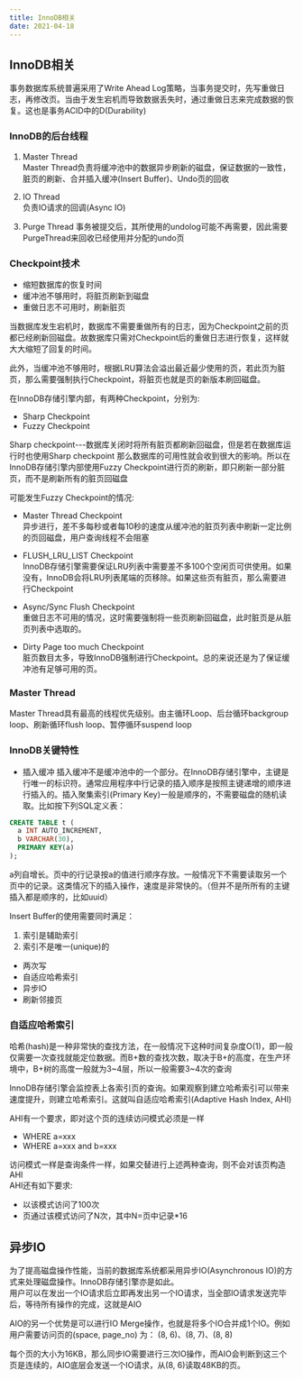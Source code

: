 ```yaml
---
title: InnoDB相关
date: 2021-04-18 
---
```


## InnoDB相关

事务数据库系统普遍采用了Write Ahead Log策略，当事务提交时，先写重做日志，再修改页。当由于发生宕机而导致数据丢失时，通过重做日志来完成数据的恢复。这也是事务ACID中的D(Durability)


### InnoDB的后台线程  

1. Master Thread  
Master Thread负责将缓冲池中的数据异步刷新的磁盘，保证数据的一致性，脏页的刷新、合并插入缓冲(Insert Buffer)、Undo页的回收

2. IO Thread  
负责IO请求的回调(Async IO)

3. Purge Thread
事务被提交后，其所使用的undolog可能不再需要，因此需要PurgeThread来回收已经使用并分配的undo页


### Checkpoint技术
+ 缩短数据库的恢复时间
+ 缓冲池不够用时，将脏页刷新到磁盘
+ 重做日志不可用时，刷新脏页

当数据库发生宕机时，数据库不需要重做所有的日志，因为Checkpoint之前的页都已经刷新回磁盘。故数据库只需对Checkpoint后的重做日志进行恢复，这样就大大缩短了回复的时间。

此外，当缓冲池不够用时，根据LRU算法会溢出最近最少使用的页，若此页为脏页，那么需要强制执行Checkpoint，将脏页也就是页的新版本刷回磁盘。  

在InnoDB存储引擎内部，有两种Checkpoint，分别为:  
+ Sharp Checkpoint
+ Fuzzy Checkpoint

Sharp checkpoint---数据库关闭时将所有脏页都刷新回磁盘，但是若在数据库运行时也使用Sharp checkpoint 那么数据库的可用性就会收到很大的影响。所以在InnoDB存储引擎内部使用Fuzzy Checkpoint进行页的刷新，即只刷新一部分脏页，而不是刷新所有的脏页回磁盘

可能发生Fuzzy Checkpoint的情况:  
+ Master Thread Checkpoint  
异步进行，差不多每秒或者每10秒的速度从缓冲池的脏页列表中刷新一定比例的页回磁盘，用户查询线程不会阻塞  

+ FLUSH_LRU_LIST Checkpoint  
InnoDB存储引擎需要保证LRU列表中需要差不多100个空闲页可供使用。如果没有，InnoDB会将LRU列表尾端的页移除。如果这些页有脏页，那么需要进行Checkpoint

+ Async/Sync Flush Checkpoint  
重做日志不可用的情况，这时需要强制将一些页刷新回磁盘，此时脏页是从脏页列表中选取的。

+ Dirty Page too much Checkpoint  
脏页数目太多，导致InnoDB强制进行Checkpoint。总的来说还是为了保证缓冲池有足够可用的页。


### Master Thread
Master Thread具有最高的线程优先级别。由主循环Loop、后台循环backgroup loop、刷新循环flush loop、暂停循环suspend loop

### InnoDB关键特性
+ 插入缓冲
  插入缓冲不是缓冲池中的一个部分。在InnoDB存储引擎中，主键是行唯一的标识符。通常应用程序中行记录的插入顺序是按照主键递增的顺序进行插入的。插入聚集索引(Primary Key)一般是顺序的，不需要磁盘的随机读取。比如按下列SQL定义表：

```sql
CREATE TABLE t (
  a INT AUTO_INCREMENT,
  b VARCHAR(30),
  PRIMARY KEY(a)
);
```
a列自增长。页中的行记录按a的值进行顺序存放。一般情况下不需要读取另一个页中的记录。这类情况下的插入操作，速度是非常快的。（但并不是所所有的主键插入都是顺序的，比如uuid）  

Insert Buffer的使用需要同时满足：
1. 索引是辅助索引
2. 索引不是唯一(unique)的

+ 两次写
+ 自适应哈希索引
+ 异步IO
+ 刷新邻接页 


### 自适应哈希索引  

哈希(hash)是一种非常快的查找方法，在一般情况下这种时间复杂度O(1)，即一般仅需要一次查找就能定位数据。而B+数的查找次数，取决于B+的高度，在生产环境中，B+树的高度一般就为3~4层，所以一般需要3~4次的查询  

InnoDB存储引擎会监控表上各索引页的查询。如果观察到建立哈希索引可以带来速度提升，则建立哈希索引。这就叫自适应哈希索引(Adaptive Hash Index, AHI)  

AHI有一个要求，即对这个页的连续访问模式必须是一样  

+ WHERE a=xxx
+ WHERE a=xxx and b=xxx  
  
访问模式一样是查询条件一样，如果交替进行上述两种查询，则不会对该页构造AHI  
AHI还有如下要求:  
+ 以该模式访问了100次  
+ 页通过该模式访问了N次，其中N=页中记录*16  



## 异步IO  
为了提高磁盘操作性能，当前的数据库系统都采用异步IO(Asynchronous IO)的方式来处理磁盘操作。InnoDB存储引擎亦是如此。  
用户可以在发出一个IO请求后立即再发出另一个IO请求，当全部IO请求发送完毕后，等待所有操作的完成，这就是AIO  

AIO的另一个优势是可以进行IO Merge操作，也就是将多个IO合并成1个IO。例如用户需要访问页的(space, page_no) 为：
(8, 6)、(8, 7)、(8, 8)  

每个页的大小为16KB，那么同步IO需要进行三次IO操作，而AIO会判断到这三个页是连续的，AIO底层会发送一个IO请求，从(8, 6)读取48KB的页。  

















